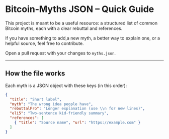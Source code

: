 # Bitcoin-Myths JSON – Quick Guide

This project is meant to be a useful resource: a structured list of common Bitcoin myths, each with a clear rebuttal and references. 

If you have something to add,a new myth, a better way to explain one, or a helpful source, feel free to contribute. 

Open a pull request with your changes to `myths.json`.

---

## How the file works

Each myth is a JSON object with these keys (in this order):

```json
{
  "title": "Short label",
  "myth": "The wrong idea people have",
  "rebuttalPro": "Longer explanation (use \\n for new lines)",
  "eli5": "Two-sentence kid-friendly summary",
  "references": [
    { "title": "Source name", "url": "https://example.com" }
  ]
}
